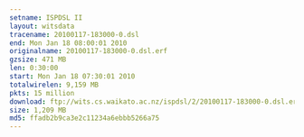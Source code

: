 ```yaml
---
setname: ISPDSL II
layout: witsdata
tracename: 20100117-183000-0.dsl
end: Mon Jan 18 08:00:01 2010
originalname: 20100117-183000-0.dsl.erf
gzsize: 471 MB
len: 0:30:00
start: Mon Jan 18 07:30:01 2010
totalwirelen: 9,159 MB
pkts: 15 million
download: ftp://wits.cs.waikato.ac.nz/ispdsl/2/20100117-183000-0.dsl.erf.gz
size: 1,209 MB
md5: ffadb2b9ca3e2c11234a6ebbb5266a75
---
```

